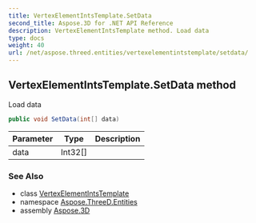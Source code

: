 ```yaml
---
title: VertexElementIntsTemplate.SetData
second_title: Aspose.3D for .NET API Reference
description: VertexElementIntsTemplate method. Load data
type: docs
weight: 40
url: /net/aspose.threed.entities/vertexelementintstemplate/setdata/
---
```

## VertexElementIntsTemplate.SetData method

Load data

```csharp
public void SetData(int[] data)
```

| Parameter | Type | Description |
| --- | --- | --- |
| data | Int32[] |  |

### See Also

* class [VertexElementIntsTemplate](../)
* namespace [Aspose.ThreeD.Entities](../../vertexelementintstemplate/)
* assembly [Aspose.3D](../../../)


